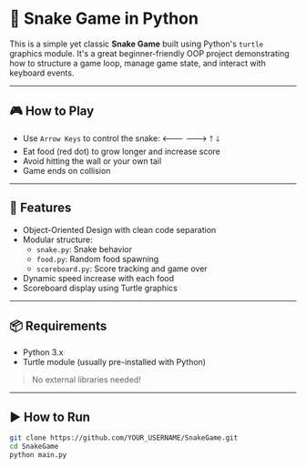 # 🐍 Snake Game in Python

This is a simple yet classic **Snake Game** built using Python's `turtle` graphics module. It's a great beginner-friendly OOP project demonstrating how to structure a game loop, manage game state, and interact with keyboard events.

---

## 🎮 How to Play

- Use `Arrow Keys` to control the snake: 🡐 🡒 🡑 🡓  
- Eat food (red dot) to grow longer and increase score
- Avoid hitting the wall or your own tail
- Game ends on collision

---

## 🚀 Features

- Object-Oriented Design with clean code separation
- Modular structure:
  - `snake.py`: Snake behavior
  - `food.py`: Random food spawning
  - `scoreboard.py`: Score tracking and game over
- Dynamic speed increase with each food
- Scoreboard display using Turtle graphics

---

## 📦 Requirements

- Python 3.x  
- Turtle module (usually pre-installed with Python)

> No external libraries needed!

---

## ▶️ How to Run

```bash
git clone https://github.com/YOUR_USERNAME/SnakeGame.git
cd SnakeGame
python main.py
